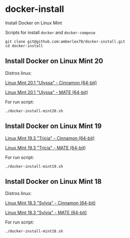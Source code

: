 # docker-install

Install Docker on Linux Mint

Scripts for install `docker` and `docker-compose`

~~~
git clone git@github.com:amberlex78/docker-install.git
cd docker-install
~~~

## Install Docker on Linux Mint 20

Distros linux:

[Linux Mint 20.1 "Ulyssa" - Cinnamon (64-bit)](https://linuxmint.com/edition.php?id=284)

[Linux Mint 20.1 "Ulyssa" - MATE (64-bit)](https://linuxmint.com/edition.php?id=285)

For run script:

`./docker-install-mint20.sh`

## Install Docker on Linux Mint 19

[Linux Mint 19.3 "Tricia" - Cinnamon (64-bit)](https://linuxmint.com/edition.php?id=274)

[Linux Mint 19.3 "Tricia" - MATE (64-bit)](https://linuxmint.com/edition.php?id=276)

For run script: 

`./docker-install-mint19.sh`

## Install Docker on Linux Mint 18

Distros linux:

[Linux Mint 18.3 "Sylvia" - Cinnamon (64-bit)](https://www.linuxmint.com/edition.php?id=246)

[Linux Mint 18.3 "Sylvia" - MATE (64-bit)](https://www.linuxmint.com/edition.php?id=248)

For run script:

`./docker-install-mint18.sh`
